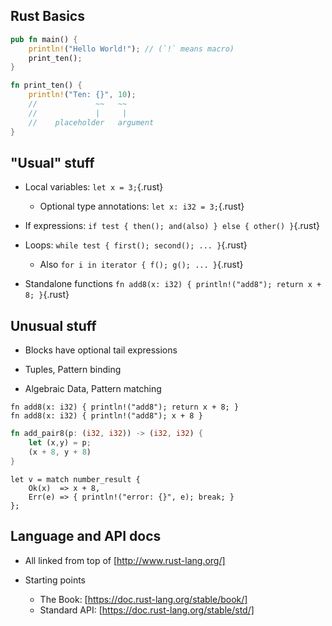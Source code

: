 ## Rust Basics

```rust
pub fn main() {
    println!("Hello World!"); // (`!` means macro)
    print_ten();                                               
}

fn print_ten() {
    println!("Ten: {}", 10);
    //             ~~   ~~
    //             |     | 
    //    placeholder   argument
}
```

## "Usual" stuff

  * Local variables: `let x = 3;`{.rust}
    * Optional type annotations: `let x: i32 = 3;`{.rust}

  * If expressions:
    `if test { then(); and(also) } else { other() }`{.rust}

  * Loops: `while test { first(); second(); ... }`{.rust}
    * Also `for i in iterator { f(); g(); ... }`{.rust}

  * Standalone functions
    `fn add8(x: i32) { println!("add8"); return x + 8; }`{.rust}

## Unusual stuff

  * Blocks have optional tail expressions

  * Tuples, Pattern binding

  * Algebraic Data, Pattern matching

``` {.rust}
fn add8(x: i32) { println!("add8"); return x + 8; }
fn add8(x: i32) { println!("add8"); x + 8 }
```

```rust
fn add_pair8(p: (i32, i32)) -> (i32, i32) {
    let (x,y) = p;
    (x + 8, y + 8)
}
```

``` {.rust}
let v = match number_result {
    Ok(x)  => x + 8,
    Err(e) => { println!("error: {}", e); break; }
};
```

## Language and API docs

  * All linked from top of [http://www.rust-lang.org/]

  * Starting points
    * The Book: [https://doc.rust-lang.org/stable/book/]
    * Standard API: [https://doc.rust-lang.org/stable/std/]

[http://www.rust-lang.org/]: http://www.rust-lang.org/
[https://doc.rust-lang.org/stable/book/]: https://doc.rust-lang.org/stable/book/
[https://doc.rust-lang.org/stable/std/]: https://doc.rust-lang.org/stable/std/]
